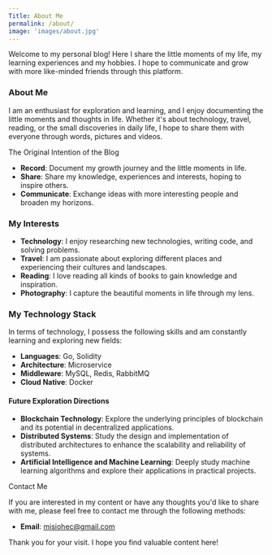 ```yaml
---
Title: About Me 
permalink: /about/
image: 'images/about.jpg'
---
```


Welcome to my personal blog! Here I share the little moments of my life, my learning experiences and my hobbies. I hope to communicate and grow with more like-minded friends through this platform.

### About Me

I am an enthusiast for exploration and learning, and I enjoy documenting the little moments and thoughts in life. Whether it's about technology, travel, reading, or the small discoveries in daily life, I hope to share them with everyone through words, pictures and videos.

The Original Intention of the Blog

- **Record**: Document my growth journey and the little moments in life.
- **Share**: Share my knowledge, experiences and interests, hoping to inspire others.
- **Communicate**: Exchange ideas with more interesting people and broaden my horizons.

### My Interests

- **Technology**: I enjoy researching new technologies, writing code, and solving problems.
- **Travel**: I am passionate about exploring different places and experiencing their cultures and landscapes.
- **Reading**: I love reading all kinds of books to gain knowledge and inspiration.
- **Photography**: I capture the beautiful moments in life through my lens.

### My Technology Stack

In terms of technology, I possess the following skills and am constantly learning and exploring new fields:

- **Languages**: Go, Solidity
- **Architecture**: Microservice
- **Middleware**: MySQL, Redis, RabbitMQ
- **Cloud Native**: Docker

#### Future Exploration Directions

- **Blockchain Technology**: Explore the underlying principles of blockchain and its potential in decentralized applications.
- **Distributed Systems**: Study the design and implementation of distributed architectures to enhance the scalability and reliability of systems.
- **Artificial Intelligence and Machine Learning**: Deeply study machine learning algorithms and explore their applications in practical projects.

Contact Me

If you are interested in my content or have any thoughts you'd like to share with me, please feel free to contact me through the following methods:

- **Email**: <misiohec@gmail.com>

Thank you for your visit. I hope you find valuable content here!
